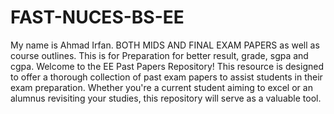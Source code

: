 # FAST-NUCES-BS-EE
My name is Ahmad Irfan.
BOTH MIDS AND FINAL EXAM PAPERS as well as course outlines.
This is for Preparation for better result, grade, sgpa and cgpa.
Welcome to the EE Past Papers Repository! This resource is designed to offer a thorough collection of past exam papers to assist students in their exam preparation. Whether you're a current student aiming to excel or an alumnus revisiting your studies, this repository will serve as a valuable tool.
